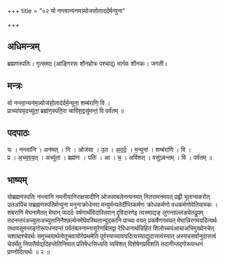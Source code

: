 +++
title = "०२ यो नन्त्वान्यनमन्न्योजसोतादर्दर्मन्युना"

+++
## अधिमन्त्रम्
ब्रह्मणस्पतिः। गृत्समद (आङ्गिरसः शौनहोत्रः पश्चाद्) भार्गवः शौनकः। जगती।

## मन्त्रः
यो नन्त्वा॒न्यन॑म॒न्न्योज॑सो॒ताद॑र्दर्म॒न्युना॒ शम्ब॑राणि॒ वि ।  
प्राच्या॑वय॒दच्यु॑ता॒ ब्रह्म॑ण॒स्पति॒रा चावि॑श॒द्वसु॑मन्तं॒ वि पर्व॑तम् ॥

## पदपाठः
यः । नन्त्वा॑नि । अन॑मत् । नि । ओज॑सा । उ॒त । अ॒द॒र्दः॒ । म॒न्युना॑ । शम्ब॑राणि । वि ।  
प्र । अ॒च्य॒व॒य॒त् । अच्यु॑ता । ब्रह्म॑णः । पतिः॑ । आ । च॒ । अवि॑शत् । वसु॑ऽमन्तम् । वि । पर्व॑तम् ॥

## भाष्यम्
योब्रह्मणस्पतिः नन्त्वानि नमनीयानिराक्षसादीनि ओजसाबलेनन्यनमत् नितरामनमयत् प्रह्वी भूतान्यकरोत् उतअपिच सब्रह्मणस्पतिर्मन्युना मनुनाक्रोधेनवा मन्युर्मन्यतेर्दीप्तिकर्मणः क्रोधकर्मणो वधकर्मणोवेतियास्कः । शंबराणि मेघनामैतत् मेघान् व्यदर्दः वर्षणार्थंविदारितवान् द्दृविदारणेइ त्यस्माद्यङ् लुगन्ताल्लङ्येतद्रूपम् तदनन्तरंअच्युताअच्युतानिनैश्छल्येनमेघेवस्थितान्युदकानि प्राच्या वयत् प्रकर्षेणगमयत् मेघान्निरगमयदित्यर्थः तथावसुमन्तङ्गोरूपधनवन्तं पर्वतंबलनाम्नासुरेणबिलद्वा रेपिधानार्थन्निहितं शिलोच्चयंआचाअभिमुख्येनचेत् चशाब्दश्चेदर्थः समुच्चयार्थत्वेतुचवायोगेप्रथमेति पूर्वस्याच्यावयदित्यस्याद्युदात्तत्वंस्यात् अस्यचसर्वानुदात्तत्वं चेदर्थेतु निपातैर्यद्यदिहन्तेतिनिघात प्रतिषेधःसिध्यति व्यविशत् विशेषेणप्रविशति तदानीन्तद्गोरूपन्धनं प्राप्नोदित्यर्थः ॥ २ ॥